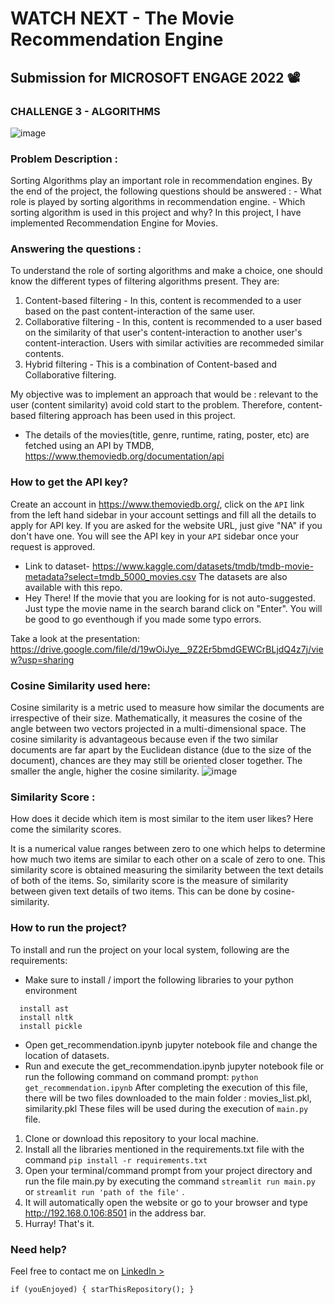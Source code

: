 # WATCH NEXT - The Movie Recommendation Engine

## Submission for MICROSOFT ENGAGE 2022 📽️

### CHALLENGE 3 - ALGORITHMS

![image](https://user-images.githubusercontent.com/105620882/170768838-423be01c-976f-425b-8189-dd1fe0c052dd.png)

### Problem Description :

Sorting Algorithms play an important role in recommendation engines. By the end of the project, the following questions should be answered : - What role is played by sorting algorithms in recommendation engine. - Which sorting algorithm is used in this project and why?
In this project, I have implemented Recommendation Engine for Movies.

### Answering the questions :

To understand the role of sorting algorithms and make a choice, one should know the different types of filtering algorithms present. They are:

1. Content-based filtering - In this, content is recommended to a user based on the past content-interaction of the same user.
2. Collaborative filtering - In this, content is recommended to a user based on the similarity of that user's content-interaction to another user's content-interaction. Users with similar activities are recommeded similar contents.
3. Hybrid filtering - This is a combination of Content-based and Collaborative filtering.

My objective was to implement an approach that would be :
relevant to the user (content similarity) avoid cold start to the problem. Therefore, content-based filtering approach has been used in this project.


* The details of the movies(title, genre, runtime, rating, poster, etc) are fetched using an API by TMDB, https://www.themoviedb.org/documentation/api 
### How to get the API key?
Create an account in https://www.themoviedb.org/, click on the ```API``` link from the left hand sidebar in your account settings and fill all the details to apply for API key. If you are asked for the website URL, just give "NA" if you don't have one. You will see the API key in your ```API``` sidebar once your request is approved.
* Link to dataset- https://www.kaggle.com/datasets/tmdb/tmdb-movie-metadata?select=tmdb_5000_movies.csv 
  The datasets are also available with this repo.
* Hey There! If the movie that you are looking for is not auto-suggested. Just type the movie name in the search barand click on "Enter". You will be good to go eventhough if you made some typo errors.


Take a look at the presentation: https://drive.google.com/file/d/19wOiJye__9Z2Er5bmdGEWCrBLjdQ4z7j/view?usp=sharing 


### Cosine Similarity used here:
Cosine similarity is a metric used to measure how similar the documents are irrespective of their size. Mathematically, it measures the cosine of the angle between two vectors projected in a multi-dimensional space. The cosine similarity is advantageous because even if the two similar documents are far apart by the Euclidean distance (due to the size of the document), chances are they may still be oriented closer together. The smaller the angle, higher the cosine similarity.
![image](https://user-images.githubusercontent.com/105620882/170857161-ba48eaca-36c1-450e-bdab-fd6400568d39.png)

### Similarity Score :
How does it decide which item is most similar to the item user likes? Here come the similarity scores.

It is a numerical value ranges between zero to one which helps to determine how much two items are similar to each other on a scale of zero to one. This similarity score is obtained measuring the similarity between the text details of both of the items. So, similarity score is the measure of similarity between given text details of two items. This can be done by cosine-similarity.


### How to run the project?

To install and run the project on your local system, following are the requirements:

* Make sure to install / import the following libraries to your python environment
```
  install ast
  install nltk
  install pickle
```
* Open get_recommendation.ipynb jupyter notebook file and change the location of datasets.
* Run and execute the get_recommendation.ipynb jupyter notebook file or run the following command on command prompt:
    ```python get_recommendation.ipynb```
After completing the execution of this file, there will be two files downloaded to the main folder : movies_list.pkl, similarity.pkl
These files will be used during the execution of ``main.py`` file.

1. Clone or download this repository to your local machine.
2. Install all the libraries mentioned in the requirements.txt file with the command ```pip install -r requirements.txt```
3. Open your terminal/command prompt from your project directory and run the file main.py by executing the command ```streamlit run main.py``` or ```streamlit run 'path of the file'``` .
4. It will automatically open the website or go to your browser and type http://192.168.0.106:8501 in the address bar.
5. Hurray! That's it.


### Need help?
Feel free to contact me on [LinkedIn >](https://www.linkedin.com/in/vartika-kulshreshtha-659157218/)

``
if (youEnjoyed) {
    starThisRepository();
}
``

